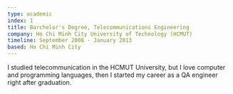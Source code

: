 ```yaml
---
type: academic
index: 1
title: Barchelor's Degree, Telecommunications Engineering
company: Ho Chi Minh City University of Technology (HCMUT)
timeline: September 2008 - January 2013
based: Ho Chi Minh City
---
```


I studied telecommunication in the HCMUT University, but I love computer and programming languages, then I started my career as a QA engineer right after graduation.
